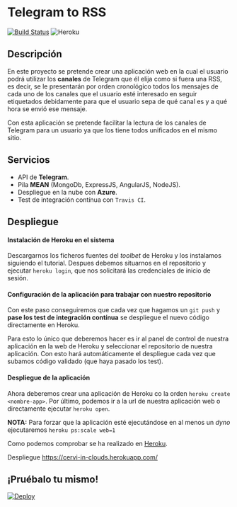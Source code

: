 # **Telegram to RSS**
[![Build Status](https://travis-ci.org/Cerv1/IV-Project.svg?branch=master)](https://travis-ci.org/Cerv1/IV-Project)
![Heroku](http://heroku-badge.herokuapp.com/?app=angularjs-crypto&style=flat&svg=1)

## Descripción

En este proyecto se pretende crear una aplicación web en la cual el usuario podrá utilizar los **canales** de Telegram que él elija como si fuera una RSS, es decir, se le presentarán por orden cronológico todos los mensajes de cada uno de los canales que el usuario esté interesado en seguir etiquetados debidamente para que el usuario sepa de qué canal es y a qué hora se envió ese mensaje.

Con esta aplicación se pretende facilitar la lectura de los canales de Telegram para un usuario ya que los tiene todos unificados en el mismo sitio.

## Servicios

* API de **Telegram**.
* Pila **MEAN** (MongoDb, ExpressJS, AngularJS, NodeJS).
* Despliegue en la nube con **Azure**.
* Test de integración contínua con `Travis CI`.

## Despliegue

#### Instalación de **Heroku** en el sistema
Descargarnos los ficheros fuentes del *toolbet* de Heroku y los instalamos siguiendo el tutorial. Despues debemos situarnos en el repositorio y ejecutar `heroku login`, que nos solicitará las credenciales de inicio de sesión.

#### Configuración de la aplicación para trabajar con nuestro repositorio
Con este paso conseguiremos que cada vez que hagamos un `git push` y **pase los test de integración contínua** se despliegue el nuevo código directamente en Heroku.

Para esto lo único que deberemos hacer es ir al panel de control de nuestra aplicación en la web de Heroku y seleccionar el repositorio de nuestra aplicación. Con esto hará automáticamente el despliegue cada vez que subamos código validado (que haya pasado los test).

#### Despliegue de la aplicación
Ahora deberemos crear una aplicación de Heroku co la orden `heroku create <nombre-app>`. Por último, podemos ir a la url de nuestra aplicación web o directamente ejecutar `heroku open`.

**NOTA:** Para forzar que la aplicación esté ejecutándose en al menos un *dyno* ejecutaremos `heroku ps:scale web=1`


Como podemos comprobar se ha realizado en [Heroku](https://www.heroku.com/).





Despliegue https://cervi-in-clouds.herokuapp.com/

## ¡Pruébalo tu mismo!

[![Deploy](https://www.herokucdn.com/deploy/button.svg)](https://heroku.com/deploy?template=https://github.com/Cerv1/IV-Project)
